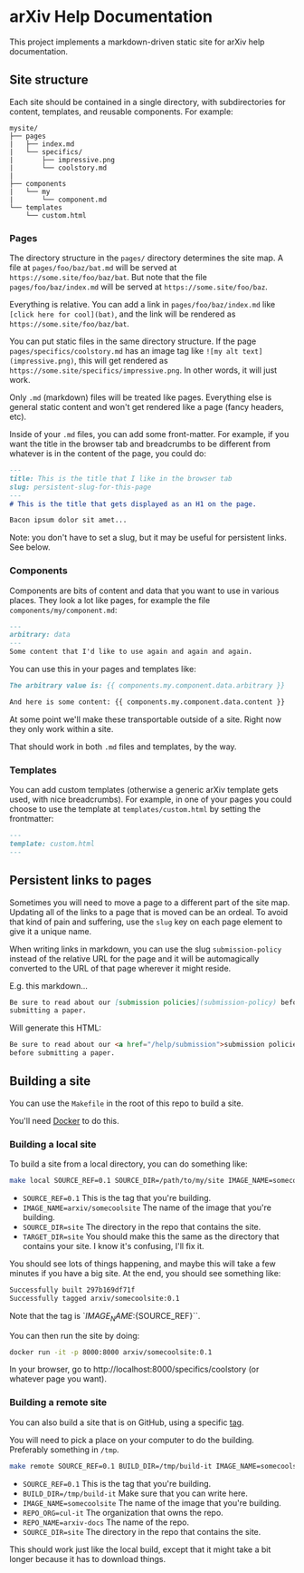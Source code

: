 # arXiv Help Documentation

This project implements a markdown-driven static site for arXiv help
documentation.

## Site structure

Each site should be contained in a single directory, with subdirectories for
content, templates, and reusable components. For example:

```
mysite/
├── pages
|   ├── index.md
|   └── specifics/
|       ├── impressive.png
|       └── coolstory.md
|
├── components
|   └── my
|       └── component.md
└── templates
    └── custom.html
```

### Pages

The directory structure in the ``pages/`` directory determines the site map. A
file at ``pages/foo/baz/bat.md`` will be served at
``https://some.site/foo/baz/bat``. But note that the file
``pages/foo/baz/index.md`` will be served at ``https://some.site/foo/baz``.

Everything is relative. You can add a link in ``pages/foo/baz/index.md``
like ``[click here for cool](bat)``, and the link will be rendered as
``https://some.site/foo/baz/bat``.

You can put static files in the same directory structure. If the page
``pages/specifics/coolstory.md`` has an image tag like
``![my alt text](impressive.png)``, this will get rendered as
``https://some.site/specifics/impressive.png``. In other words, it will just
work.

Only ``.md`` (markdown) files will be treated like pages. Everything else is
general static content and won't get rendered like a page (fancy headers,
etc).

Inside of your ``.md`` files, you can add some front-matter. For example,
if you want the title in the browser tab and breadcrumbs to be different from
whatever is in the content of the page, you could do:

```markdown
---
title: This is the title that I like in the browser tab
slug: persistent-slug-for-this-page
---
# This is the title that gets displayed as an H1 on the page.

Bacon ipsum dolor sit amet...
```

Note: you don't have to set a slug, but it may be useful for persistent links.
See below.


### Components

Components are bits of content and data that you want to use in various places.
They look a lot like pages, for example the file
``components/my/component.md``:

```markdown
---
arbitrary: data
---
Some content that I'd like to use again and again and again.
```

You can use this in your pages and templates like:

```markdown
The arbitrary value is: {{ components.my.component.data.arbitrary }}

And here is some content: {{ components.my.component.data.content }}
```

At some point we'll make these transportable outside of a site. Right now they
only work within a site.

That should work in both ``.md`` files and templates, by the way.

### Templates

You can add custom templates (otherwise a generic arXiv template gets used,
with nice breadcrumbs). For example, in one of your pages you could choose to
use the template at ``templates/custom.html`` by setting the frontmatter:

```markdown
---
template: custom.html
---
```

## Persistent links to pages

Sometimes you will need to move a page to a different part of the site map.
Updating all of the links to a page that is moved can be an ordeal. To avoid
that kind of pain and suffering, use the ``slug`` key on each page element
to give it a unique name.

When writing links in markdown, you can use the slug ``submission-policy``
instead of the relative URL for the page and it will be automagically converted
to the URL of that page wherever it might reside.

E.g. this markdown...

```markdown
Be sure to read about our [submission policies](submission-policy) before
submitting a paper.
```

Will generate this HTML:

```html
Be sure to read about our <a href="/help/submission">submission policies</a>
before submitting a paper.
```

## Building a site

You can use the ``Makefile`` in the root of this repo to build a site.

You'll need [Docker](https://www.docker.com/products/docker-desktop) to do
this.


### Building a local site

To build a site from a local directory, you can do something like:

```bash
make local SOURCE_REF=0.1 SOURCE_DIR=/path/to/my/site IMAGE_NAME=somecoolsite
```

- ``SOURCE_REF=0.1`` This is the tag that you're building.
- ``IMAGE_NAME=arxiv/somecoolsite`` The name of the image that you're building.
- ``SOURCE_DIR=site`` The directory in the repo that contains the site.
- ``TARGET_DIR=site`` You should make this the same as the directory that contains your site. I know it's confusing, I'll fix it.

You should see lots of things happening, and maybe this will take a few minutes
if you have a big site. At the end, you should see something like:

```bash
Successfully built 297b169df71f
Successfully tagged arxiv/somecoolsite:0.1
```

Note that the tag is `${IMAGE_NAME}:${SOURCE_REF}``.

You can then run the site by doing:

```bash
docker run -it -p 8000:8000 arxiv/somecoolsite:0.1
```

In your browser, go to http://localhost:8000/specifics/coolstory (or whatever
page you want).


### Building a remote site

You can also build a site that is on GitHub, using a specific [tag](https://help.github.com/articles/working-with-tags/).

You will need to pick a place on your computer to do the building. Preferably
something in ``/tmp``.

```bash
make remote SOURCE_REF=0.1 BUILD_DIR=/tmp/build-it IMAGE_NAME=somecoolsite REPO_ORG=cul-it  REPO_NAME=arxiv-docs SOURCE_DIR=site
```

- ``SOURCE_REF=0.1`` This is the tag that you're building.
- ``BUILD_DIR=/tmp/build-it`` Make sure that you can write here.
- ``IMAGE_NAME=somecoolsite`` The name of the image that you're building.
- ``REPO_ORG=cul-it`` The organization that owns the repo.
- ``REPO_NAME=arxiv-docs`` The name of the repo.
- ``SOURCE_DIR=site`` The directory in the repo that contains the site.

This should work just like the local build, except that it might take a bit
longer because it has to download things.
